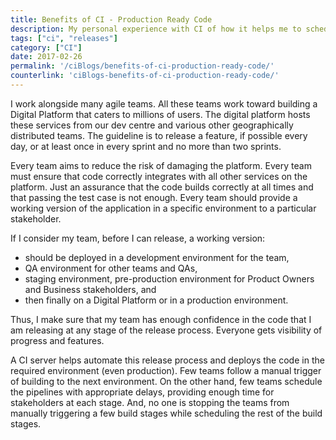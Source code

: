```yaml
---
title: Benefits of CI - Production Ready Code
description: My personal experience with CI of how it helps me to schedule my releases. Article to share thoughts on benefits for continuous integration. A use case on how continuous integration can help release a production ready code
tags: ["ci", "releases"]
category: ["CI"]
date: 2017-02-26
permalink: '/ciBlogs/benefits-of-ci-production-ready-code/'
counterlink: 'ciBlogs-benefits-of-ci-production-ready-code/'
---
```


I work alongside many agile teams. All these teams work toward building a Digital Platform that caters to millions of users. The digital platform hosts these services from our dev centre and various other geographically distributed teams. The guideline is to release a feature, if possible every day, or at least once in every sprint and no more than two sprints.

Every team aims to reduce the risk of damaging the platform. Every team must ensure that code correctly integrates with all other services on the platform. Just an assurance that the code builds correctly at all times and that passing the test case is not enough. Every team should provide a working version of the application in a specific environment to a particular stakeholder.

If I consider my team, before I can release, a working version:
- should be deployed in a development environment for the team,
- QA environment for other teams and QAs,
- staging environment, pre-production environment for Product Owners and Business stakeholders, and
- then finally on a Digital Platform or in a production environment.

Thus, I make sure that my team has enough confidence in the code that I am releasing at any stage of the release process. Everyone gets visibility of progress and features.

A CI server helps automate this release process and deploys the code in the required environment (even production). Few teams follow a manual trigger of building to the next environment. On the other hand, few teams schedule the pipelines with appropriate delays, providing enough time for stakeholders at each stage. And, no one is stopping the teams from manually triggering a few build stages while scheduling the rest of the build stages.

